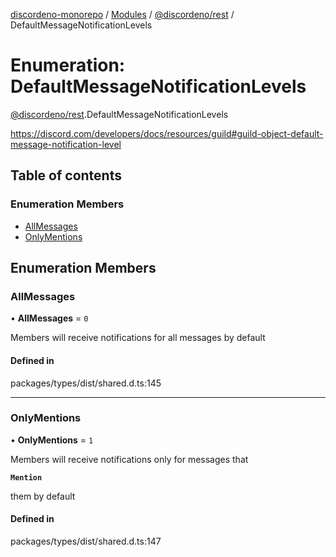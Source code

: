 [discordeno-monorepo](../README.md) / [Modules](../modules.md) / [@discordeno/rest](../modules/discordeno_rest.md) / DefaultMessageNotificationLevels

# Enumeration: DefaultMessageNotificationLevels

[@discordeno/rest](../modules/discordeno_rest.md).DefaultMessageNotificationLevels

https://discord.com/developers/docs/resources/guild#guild-object-default-message-notification-level

## Table of contents

### Enumeration Members

- [AllMessages](discordeno_rest.DefaultMessageNotificationLevels.md#allmessages)
- [OnlyMentions](discordeno_rest.DefaultMessageNotificationLevels.md#onlymentions)

## Enumeration Members

### AllMessages

• **AllMessages** = `0`

Members will receive notifications for all messages by default

#### Defined in

packages/types/dist/shared.d.ts:145

---

### OnlyMentions

• **OnlyMentions** = `1`

Members will receive notifications only for messages that

**`Mention`**

them by default

#### Defined in

packages/types/dist/shared.d.ts:147
